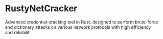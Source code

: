 # RustyNetCracker
Advanced credential-cracking tool in Rust, designed to perform brute-force and dictionary attacks on various network protocols with high efficiency and reliabilit
